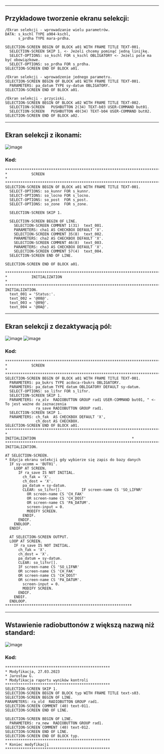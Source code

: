 ----------------------------------------------------------------------------------------------------------------
## Przykładowe tworzenie ekranu selekcji:

```
/Ekran selekcji - wprowadzanie wielu parametrów.
DATA: s_kschl TYPE a904-kschl,
      s_prdha TYPE mara-prdha.

SELECTION-SCREEN BEGIN OF BLOCK a01 WITH FRAME TITLE TEXT-001.
  SELECTION-SCREEN SKIP 1. <- Jeżeli chcemy pominąć jedną linijkę.
  SELECT-OPTIONS: so_kschl FOR s_kschl OBLIGATORY <- Jeżeli pole ma być obowiązkowe.
  SELECT-OPTIONS: so_prdha FOR s_prdha.
SELECTION-SCREEN END OF BLOCK a01.

/Ekran selekcji - wprowadzenie jednego parametru.
SELECTION-SCREEN BEGIN OF BLOCK a01 WITH FRAME TITLE TEXT-001.
  PARAMETERS: pa_datum TYPE sy-datum OBLIGATORY.
SELECTION-SCREEN END OF BLOCK a01.

/Ekran selekcji - przyciski.
SELECTION-SCREEN BEGIN OF BLOCK a02 WITH FRAME TITLE TEXT-002.
  SELECTION-SCREEN   PUSHBUTTON 2(34) TEXT-b03 USER-COMMAND but01.
  SELECTION-SCREEN   PUSHBUTTON 40(34) TEXT-b04 USER-COMMAND but02.
SELECTION-SCREEN END OF BLOCK a02.
```

----------------------------------------------------------------------------------------------------------------
## Ekran selekcji z ikonami:

![image](https://user-images.githubusercontent.com/91785152/224555418-49a41519-b601-4882-b906-2d7aaa76764c.png)

### Kod:

```
***********************************************************************
*           SCREEN                                                    *
***********************************************************************
SELECTION-SCREEN BEGIN OF BLOCK a01 WITH FRAME TITLE TEXT-001.
  SELECT-OPTIONS: so_kunnr FOR s_kunnr.
  SELECT-OPTIONS: so_locno FOR s_locno.
  SELECT-OPTIONS: so_post  FOR s_post.
  SELECT-OPTIONS: so_zone  FOR s_zone.

  SELECTION-SCREEN SKIP 1.

  SELECTION-SCREEN BEGIN OF LINE.
    SELECTION-SCREEN COMMENT 1(31)  text_001.
    PARAMETERS: cha1 AS CHECKBOX DEFAULT 'X'.
    SELECTION-SCREEN COMMENT 35(8)  text_002.
    PARAMETERS: cha2 AS CHECKBOX DEFAULT 'X'.
    SELECTION-SCREEN COMMENT 46(8)  text_003.
    PARAMETERS: cha3 AS CHECKBOX DEFAULT 'X'.
    SELECTION-SCREEN COMMENT 57(4)  text_004.
  SELECTION-SCREEN END OF LINE.

SELECTION-SCREEN END OF BLOCK a01.

***********************************************************************
*           INITIALIZATION                                                 *
***********************************************************************
INITIALIZATION.
  text_001 = 'Status:'.
  text_002 = '@08@'.
  text_003 = '@09@'.
  text_004 = '@0A@'.
```
----------------------------------------------------------------------------------------------------------------
## Ekran selekcji z dezaktywacją pól:

![image](https://user-images.githubusercontent.com/91785152/225346801-91f131b5-43de-495c-a2a0-eb19711e195d.png)
![image](https://user-images.githubusercontent.com/91785152/225346892-c9f76943-f05a-479e-b816-5583fe39e333.png)

### Kod:

```
***********************************************************************
*           SCREEN                                                    *
***********************************************************************
SELECTION-SCREEN BEGIN OF BLOCK a01 WITH FRAME TITLE TEXT-001.
  PARAMETERS: pa_bukrs TYPE acdoca-rbukrs OBLIGATORY.
  PARAMETERS: pa_datum TYPE datum OBLIGATORY DEFAULT sy-datum.
  SELECT-OPTIONS: so_lifnr FOR s_lifnr.
  SELECTION-SCREEN SKIP 1.
  PARAMETERS: ra_alv  RADIOBUTTON GROUP rad1 USER-COMMAND but01, " <- To jest ważne do zaznaczenia
              ra_save RADIOBUTTON GROUP rad1.
  SELECTION-SCREEN SKIP 1.
  PARAMETERS: ch_fak  AS CHECKBOX DEFAULT 'X',
              ch_dost AS CHECKBOX.
SELECTION-SCREEN END OF BLOCK a01.
***********************************************************************
*           INITIALIZATION                                            *
***********************************************************************
INITIALIZATION. 

AT SELECTION-SCREEN.
* Edycja ekranu selekcji gdy wybierze się zapis do bazy danych
  IF sy-ucomm = 'BUT01'.
    LOOP AT SCREEN.
      IF ra_save IS NOT INITIAL.
        ch_fak = 'X'.
        ch_dost = 'X'.
        pa_datum = sy-datum.
        CLEAR: so_lifnr[].         IF screen-name CS 'SO_LIFNR'
          OR screen-name CS 'CH_FAK'
          OR screen-name CS 'CH_DOST'
          OR screen-name CS 'PA_DATUM'.
          screen-input = 0.
          MODIFY SCREEN.
        ENDIF.
      ENDIF.
    ENDLOOP.
  ENDIF. 
  
  AT SELECTION-SCREEN OUTPUT.
  LOOP AT SCREEN.
    IF ra_save IS NOT INITIAL.
      ch_fak = 'X'.
      ch_dost = 'X'.
      pa_datum = sy-datum.
      CLEAR: so_lifnr[].
      IF screen-name CS 'SO_LIFNR'
      OR screen-name CS 'CH_FAK'
      OR screen-name CS 'CH_DOST'
      OR screen-name CS 'PA_DATUM'.
        screen-input = 0.
        MODIFY SCREEN.
      ENDIF.
    ENDIF.
  ENDLOOP.
**********************************************************
```
----------------------------------------------------------------------------------------------------------------

## Wstawienie radiobuttonów z większą nazwą niż standard:

![image](https://user-images.githubusercontent.com/91785152/228186003-80dad2e3-ab3a-44f3-a495-80b363e903c7.png)

### Kod:

```
************************************************
* Modyfikacja, 27.03.2023
* Jarosław G.
* Modyfikacja raportu wyników kontroli
************************************************
SELECTION-SCREEN SKIP 1.
SELECTION-SCREEN BEGIN OF BLOCK typ WITH FRAME TITLE text-s03.
SELECTION-SCREEN BEGIN OF LINE.
PARAMETERS: ra_old  RADIOBUTTON GROUP rad1.
SELECTION-SCREEN COMMENT (40) text-011.
SELECTION-SCREEN END OF LINE.

SELECTION-SCREEN BEGIN OF LINE.
  PARAMETERS: ra_new  RADIOBUTTON GROUP rad1.
SELECTION-SCREEN COMMENT (40) text-012.
SELECTION-SCREEN END OF LINE.
SELECTION-SCREEN END OF BLOCK typ.
************************************************
* Koniec modyfikacji
************************************************
```
